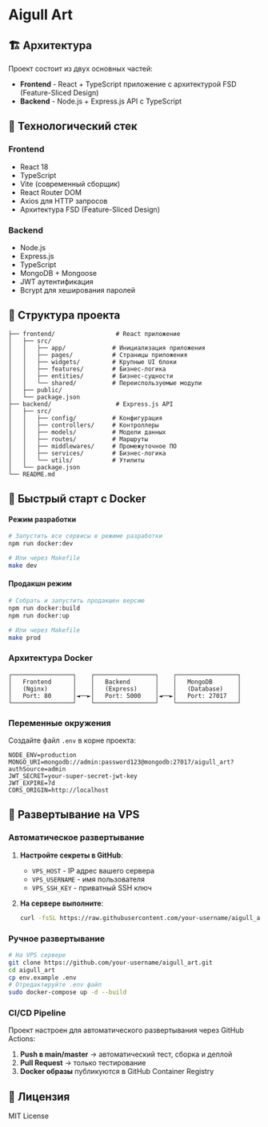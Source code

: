# Aigull Art

## 🏗️ Архитектура

Проект состоит из двух основных частей:

- **Frontend** - React + TypeScript приложение с архитектурой FSD (Feature-Sliced Design)
- **Backend** - Node.js + Express.js API с TypeScript

## 🚀 Технологический стек

### Frontend
- React 18
- TypeScript
- Vite (современный сборщик)
- React Router DOM
- Axios для HTTP запросов
- Архитектура FSD (Feature-Sliced Design)

### Backend
- Node.js
- Express.js
- TypeScript
- MongoDB + Mongoose
- JWT аутентификация
- Bcrypt для хеширования паролей

## 📁 Структура проекта

```
├── frontend/                 # React приложение
│   ├── src/
│   │   ├── app/             # Инициализация приложения
│   │   ├── pages/           # Страницы приложения
│   │   ├── widgets/         # Крупные UI блоки
│   │   ├── features/        # Бизнес-логика
│   │   ├── entities/        # Бизнес-сущности
│   │   └── shared/          # Переиспользуемые модули
│   ├── public/
│   └── package.json
├── backend/                  # Express.js API
│   ├── src/
│   │   ├── config/          # Конфигурация
│   │   ├── controllers/     # Контроллеры
│   │   ├── models/          # Модели данных
│   │   ├── routes/          # Маршруты
│   │   ├── middlewares/     # Промежуточное ПО
│   │   ├── services/        # Бизнес-логика
│   │   └── utils/           # Утилиты
│   └── package.json
└── README.md
```

## 🐳 Быстрый старт с Docker

#### Режим разработки
```bash
# Запустить все сервисы в режиме разработки
npm run docker:dev

# Или через Makefile
make dev
```

#### Продакшн режим
```bash
# Собрать и запустить продакшен версию
npm run docker:build
npm run docker:up

# Или через Makefile
make prod
```

### Архитектура Docker

```
┌─────────────────┐    ┌─────────────────┐    ┌─────────────────┐
│   Frontend      │    │   Backend       │    │   MongoDB       │
│   (Nginx)       │    │   (Express)     │    │   (Database)    │
│   Port: 80      │◄──►│   Port: 5000    │◄──►│   Port: 27017   │
└─────────────────┘    └─────────────────┘    └─────────────────┘
```

### Переменные окружения

Создайте файл `.env` в корне проекта:

```env
NODE_ENV=production
MONGO_URI=mongodb://admin:password123@mongodb:27017/aigull_art?authSource=admin
JWT_SECRET=your-super-secret-jwt-key
JWT_EXPIRE=7d
CORS_ORIGIN=http://localhost
```

## 🚀 Развертывание на VPS

### Автоматическое развертывание

1. **Настройте секреты в GitHub**:
   - `VPS_HOST` - IP адрес вашего сервера
   - `VPS_USERNAME` - имя пользователя
   - `VPS_SSH_KEY` - приватный SSH ключ

2. **На сервере выполните**:
   ```bash
   curl -fsSL https://raw.githubusercontent.com/your-username/aigull_art/main/deploy.sh | bash
   ```

### Ручное развертывание

```bash
# На VPS сервере
git clone https://github.com/your-username/aigull_art.git
cd aigull_art
cp env.example .env
# Отредактируйте .env файл
sudo docker-compose up -d --build
```

### CI/CD Pipeline

Проект настроен для автоматического развертывания через GitHub Actions:

1. **Push в main/master** → автоматический тест, сборка и деплой
2. **Pull Request** → только тестирование
3. **Docker образы** публикуются в GitHub Container Registry

## 📝 Лицензия

MIT License
